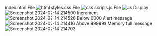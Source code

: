 index.html File
![html](https://github.com/SohaM2521/Pure-Js-Counter-App/assets/160047397/ef72a48a-3109-4244-8893-f7fb63b5d1e4)
styles.css File
![css](https://github.com/SohaM2521/Pure-Js-Counter-App/assets/160047397/09087862-85a5-40e4-9799-d7c215d04c2c)
scripts.js File
![Js](https://github.com/SohaM2521/Pure-Js-Counter-App/assets/160047397/45e04091-a5d2-4a36-a184-fdeb90ef7547)
Display
![Screenshot 2024-02-14 214500](https://github.com/SohaM2521/Pure-Js-Counter-App/assets/160047397/88b050b1-c525-4f09-9bbe-f592e871510a)
Increment
![Screenshot 2024-02-14 214526](https://github.com/SohaM2521/Pure-Js-Counter-App/assets/160047397/9d3efc00-04a7-443b-8aca-1a2b7014dc77)
Below 0000 Alert message
![Screenshot 2024-02-14 214416](https://github.com/SohaM2521/Pure-Js-Counter-App/assets/160047397/20c34213-53fe-46dd-87ff-674dad75cda1)
Above 999999 Memory full message
![Screenshot 2024-02-14 214703](https://github.com/SohaM2521/Pure-Js-Counter-App/assets/160047397/44890c4a-e42f-4ce7-a926-e21509c612de)
